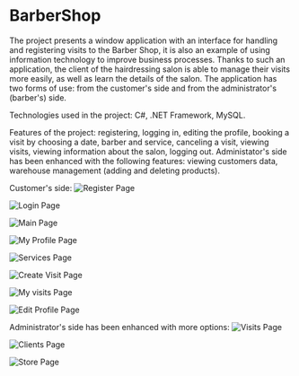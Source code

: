 # BarberShop
The project presents a window application with an interface for handling and registering visits to the Barber Shop, it is also an example of using information technology to improve business processes. Thanks to such an application, the client of the hairdressing salon is able to manage their visits more easily, as well as learn the details of the salon. The application has two forms of use: from the customer's side and from the administrator's (barber's) side.

Technologies used in the project: C#, .NET Framework, MySQL.

Features of the project: registering, logging in, editing the profile, booking a visit by choosing a date, barber and service, canceling a visit, viewing visits, viewing information about the salon, logging out. Administator's side has been enhanced with the following features: viewing customers data, warehouse management (adding and deleting products).


Customer's side:
![Register Page](https://github.com/karoldziadkowiec/BarberShop/blob/master/photos/1.png)

![Login Page](https://github.com/karoldziadkowiec/BarberShop/blob/master/photos/2.png)

![Main Page](https://github.com/karoldziadkowiec/BarberShop/blob/master/photos/3.png)

![My Profile Page](https://github.com/karoldziadkowiec/BarberShop/blob/master/photos/44.png)

![Services Page](https://github.com/karoldziadkowiec/BarberShop/blob/master/photos/5.png)

![Create Visit Page](https://github.com/karoldziadkowiec/BarberShop/blob/master/photos/6.png)

![My visits Page](https://github.com/karoldziadkowiec/BarberShop/blob/master/photos/77.png)

![Edit Profile Page](https://github.com/karoldziadkowiec/BarberShop/blob/master/photos/8.png)


Administrator's side has been enhanced with more options:
![Visits Page](https://github.com/karoldziadkowiec/BarberShop/blob/master/photos/9.png)

![Clients Page](https://github.com/karoldziadkowiec/BarberShop/blob/master/photos/10.png)

![Store Page](https://github.com/karoldziadkowiec/BarberShop/blob/master/photos/11.png)
